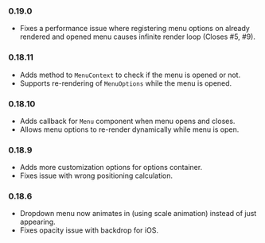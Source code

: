 ### 0.19.0

- Fixes a performance issue where registering menu options on already
  rendered and opened menu causes infinite render loop (Closes #5, #9).

### 0.18.11

- Adds method to `MenuContext` to check if the menu is opened or not.
- Supports re-rendering of `MenuOptions` while the menu is opened.

### 0.18.10

- Adds callback for `Menu` component when menu opens and closes.
- Allows menu options to re-render dynamically while menu is open.

### 0.18.9

- Adds more customization options for options container.
- Fixes issue with wrong positioning calculation.

### 0.18.6

- Dropdown menu now animates in (using scale animation) instead of just appearing.
- Fixes opacity issue with backdrop for iOS.
